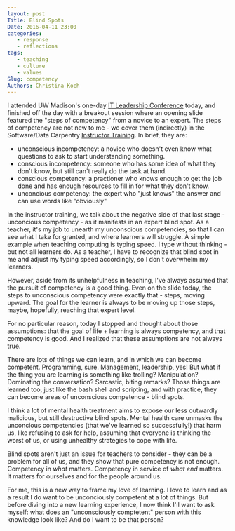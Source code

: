 ```yaml
---
layout: post
Title: Blind Spots
Date: 2016-04-11 23:00
categories: 
   - response
   - reflections
tags: 
   - teaching
   - culture
   - values
Slug: competency
Authors: Christina Koch
---
```


I attended UW Madison's one-day [IT Leadership Conference](https://itlc.it.wisc.edu/) 
today, and finished off the day with a breakout session 
where an opening slide featured the "steps of 
competency" from a novice to an expert.  The steps of competency
 are not new to me - we cover them (indirectly) 
in the Software/Data Carpentry [Instructor Training](http://swcarpentry.github.io/instructor-training/).  In brief, they are: 

* unconscious incompetency: a novice who doesn't even know what questions 
to ask to start understanding something. 
* conscious incompetency: someone who has some idea of what they don't know, but 
still can't really do the task at hand.  
* conscious competency: a practioner who knows enough to get the job done 
and has enough resources to fill in for what they don't know. 
* unconcious competency: the expert who "just knows" the answer and can 
use words like "obviously"

In the instructor training, we 
talk about the negative side of that last stage - unconcious competency - 
as it manifests in an expert blind spot.  As a teacher, it's my job to 
unearth my unconscious competencies, so that I can see what I take 
for granted, and where learners will struggle.  A simple example when 
teaching computing is typing speed.  I type without thinking - but not 
all learners do.  As a teacher, I have to recognize that blind spot in me 
and adjust my typing speed accordingly, so I don't overwhelm my learners.  

However, aside from its unhelpfulness in teaching, 
I've always assumed that the pursuit of competency is a good thing.  Even 
on the slide today, 
the steps to unconscious competency were exactly that - steps, moving 
upward.  The goal for the learner is always to be moving up those 
steps, maybe, hopefully, reaching that expert level.  

For no particular reason, today I stopped and thought about those assumptions: 
that the goal of life + learning is always competency, 
and that competency is good.  And I realized that these assumptions are not always 
true.  

There are lots of things we can learn, and in which we can 
become competent.  Programming, sure.  Management, leadership, yes!  But
what if the thing you 
are learning is something like trolling?  Manipulation?  Dominating 
the conversation?  Sarcastic, biting remarks?  Those things are learned too, 
just like the bash shell and scripting, and with practice, they can become 
areas of unconscious competence - blind spots.  

I think a lot of 
mental health treatment 
aims to expose our less outwardly malicious, but still destructive blind spots.  Mental 
health care 
unmasks the unconcious competencies (that 
we've learned so successfully!) that harm us, like refusing to ask 
for help, assuming that everyone is thinking the worst of us, or using unhealthy 
strategies to cope with life.  

Blind spots aren't just an issue for teachers to consider - they can be a problem 
for all of us, and they show that pure competency is not enough.  Competency 
in *what* matters.  Competency in service of *what end* matters.  It matters 
for ourselves and for the people around us.  

For me, this is a new way to frame my love of learning.  I love to learn and 
as a result I do want to be unconciously 
competent at a lot of things.  But before diving into a new learning experience, 
I now think I'll want to ask myself: what does an "unconsciously comptetent" person 
with this knowledge look like?  And do I want to be that person?  